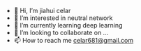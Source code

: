 - 👋 Hi, I’m jiahui celar 
- 👀 I’m interested in neutral network
- 🌱 I’m currently learning deep learning
- 💞️ I’m looking to collaborate on ...
- 📫 How to reach me celar681@gmail.com

<!---
celar681/celar681 is a ✨ special ✨ repository because its `README.md` (this file) appears on your GitHub profile.
You can click the Preview link to take a look at your changes.
--->
